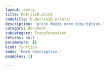 ```yaml
---
layout: entry
title: Matrix2D.print
codetitle: b.Matrix2D.print()
description: 'print Needs more description.'
category: Document
subcategory: Transformation
returns: null
parameters: []
kind: function
todo: 'More description.'
examples: []

---
```

